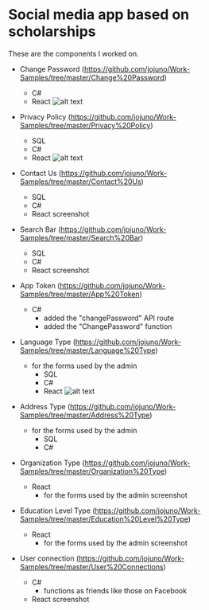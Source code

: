 # Social media app based on scholarships
These are the components I worked on. <br>
* Change Password (https://github.com/jojuno/Work-Samples/tree/master/Change%20Password)
    * C#
    * React
      ![alt text](https://github.com/jojuno/Work-Samples/blob/master/change%20password%20display.PNG)
* Privacy Policy (https://github.com/jojuno/Work-Samples/tree/master/Privacy%20Policy)
    * SQL
    * C# 
    * React
      ![alt text](https://github.com/jojuno/Work-Samples/blob/master/privacy%20policy%20public%20display.PNG)
* Contact Us (https://github.com/jojuno/Work-Samples/tree/master/Contact%20Us)
    * SQL
    * C# 
    * React
      screenshot
* Search Bar (https://github.com/jojuno/Work-Samples/tree/master/Search%20Bar)
    * SQL
    * C# 
    * React
      screenshot
* App Token (https://github.com/jojuno/Work-Samples/tree/master/App%20Token)
    * C# 
         * added the "changePassword" API route
         * added the "ChangePassword" function
* Language Type (https://github.com/jojuno/Work-Samples/tree/master/Language%20Type)
    * for the forms used by the admin
      * SQL
      * C# 
      * React
      ![alt text](https://github.com/jojuno/Work-Samples/blob/master/language%20type%20display.PNG)
* Address Type (https://github.com/jojuno/Work-Samples/tree/master/Address%20Type)
    * for the forms used by the admin
      * SQL
      * C# 
* Organization Type (https://github.com/jojuno/Work-Samples/tree/master/Organization%20Type)
    * React
         * for the forms used by the admin
            screenshot
* Education Level Type (https://github.com/jojuno/Work-Samples/tree/master/Education%20Level%20Type)
    * React
         * for the forms used by the admin
            screenshot
         
* User connection (https://github.com/jojuno/Work-Samples/tree/master/User%20Connections)
    * C#
         * functions as friends like those on Facebook
    * React
         screenshot
         
